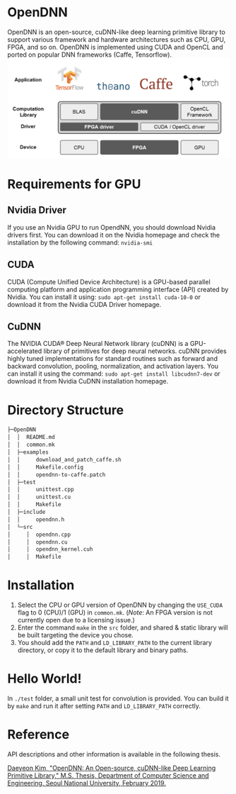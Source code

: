 # OpenDNN

OpenDNN is an open-source, cuDNN-like deep learning primitive library to support various framework and hardware architectures such as CPU, GPU, FPGA, and so on.
OpenDNN is implemented using CUDA and OpenCL and ported on popular DNN frameworks (Caffe, Tensorflow).
![OpenDNN Structure](/static/opendnn.png)

# Requirements for GPU
## Nvidia Driver
If you use an Nvidia GPU to run OpendNN, you should download Nvidia drivers first. You can download it on the Nvidia homepage and check the installation by the following command:
```nvidia-smi```
## CUDA
CUDA (Compute Unified Device Architecture) is a GPU-based parallel computing platform and application programming interface (API) created by Nvidia. You can install it using:
```sudo apt-get install cuda-10-0```
or download it from the Nvidia CUDA Driver homepage.
## CuDNN
The NVIDIA CUDA® Deep Neural Network library (cuDNN) is a GPU-accelerated library of primitives for deep neural networks. cuDNN provides highly tuned implementations for standard routines such as forward and backward convolution, pooling, normalization, and activation layers. You can install it using the command:
```sudo apt-get install libcudnn7-dev```
or download it from Nvidia CuDNN installation homepage.

# Directory Structure
```sh
├─OpenDNN
│  │  README.md
│  │  common.mk
│  ├─examples
│  │     download_and_patch_caffe.sh
│  │     Makefile.config
│  │     opendnn-to-caffe.patch
│  ├─test
│  │     unittest.cpp
│  │     unittest.cu
│  │     Makefile
│  ├─include
│  │     opendnn.h
│  └─src
│     │  opendnn.cpp
│     │  opendnn.cu
│     │  opendnn_kernel.cuh
│     │  Makefile

```

# Installation
1. Select the CPU or GPU version of OpenDNN by changing the `USE_CUDA` flag to 0 (CPU)/1 (GPU) in `common.mk`. (*Note*: An FPGA version is not currently open due to a licensing issue.)
2. Enter the command
```make```
in the `src` folder, and shared & static library will be built targeting the device you chose.
3. You should add the `PATH` and `LD_LIBRARY_PATH` to the current library directory, or copy it to the default library and binary paths.

# Hello World!
In `./test` folder, a small unit test for convolution is provided. You can build it by `make` and run it after setting `PATH` and `LD_LIBRARY_PATH` correctly.

# Reference
API descriptions and other information is available in the following thesis.

[Daeyeon Kim, "OpenDNN: An Open-source, cuDNN-like Deep Learning Primitive Library," M.S. Thesis, Department of Computer Science and Engineering, Seoul National University, February 2019.](http://s-space.snu.ac.kr/bitstream/10371/150799/1/000000154337.pdf)

